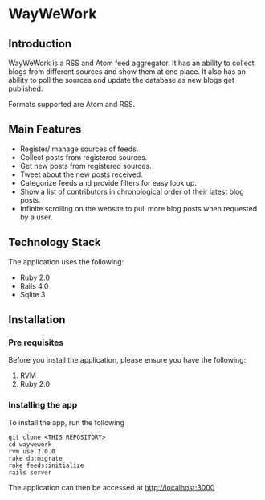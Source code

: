 # WayWeWork

## Introduction
WayWeWork is a RSS and Atom feed aggregator. It has an ability to collect blogs from different sources and show them at one place. It also has an ability to poll the sources and update the database as new blogs get published.

Formats supported are Atom and RSS.

## Main Features

* Register/ manage sources of feeds.
* Collect posts from registered sources.
* Get new posts from registered sources.
* Tweet about the new posts received.
* Categorize feeds and provide filters for easy look up.
* Show a list of contributors in chronological order of their latest blog posts.
* Infinite scrolling on the website to pull more blog posts when requested by a user.

## Technology Stack

The application uses the following:

* Ruby 2.0
* Rails 4.0
* Sqlite 3

## Installation

### Pre requisites
Before you install the application, please ensure you have the following:

1. RVM
2. Ruby 2.0


### Installing the app

To install the app, run the following

    git clone <THIS REPOSITORY>
    cd waywework
    rvm use 2.0.0
    rake db:migrate
    rake feeds:initialize
    rails server

The application can then be accessed at [http://localhost:3000](http://localhost:3000)

